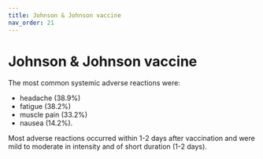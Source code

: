 ```yaml
---
title: Johnson & Johnson vaccine
nav_order: 21
---
```


Johnson & Johnson vaccine
=========================

The most common systemic adverse reactions were:

* headache (38.9%)
* fatigue (38.2%)
* muscle pain (33.2%)
* nausea (14.2%).

Most adverse reactions occurred within 1-2 days after vaccination and were mild to moderate in intensity and of short duration (1-2 days).
